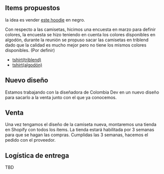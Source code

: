 ## Items propuestos ## 
la idea es vender [este hoodie](https://www.realthread.com/products/independent-trading-co-afx4000-mens-pullover-hooded-sweatshirt?color=black) en negro.

Con respecto a las camisetas, hicimos una encuesta en marzo para definir colores, la encuesta se hizo teniendo en cuenta los colores disponibles en algodón, durante la reunión se propuso sacar las camisetas en triblend dado que la calidad es mucho mejor pero no tiene los mismos colores disponibles. (Por definir)

* [tshirt(triblend)](https://www.realthread.com/products/next-level-apparel-6010-mens-tri-blend-crew?color=vintage-black)
* [tshirt(algodón)](https://www.realthread.com/products/next-level-apparel-3600-premium-fitted-short-sleeve-crew?color=midnight-navy)

## Nuevo diseño ##
Estamos trabajando con la diseñadora de Colombia Dev en un nuevo diseño para sacarlo a la venta junto con el que ya conocemos.

## Venta ##
Una vez tengamos el diseño de la camiseta nueva, montaremos una tienda en Shopify con todos los ítems. La tienda estará habilitada por 3 semanas para que se hagan las compras. Cumplidas las 3 semanas, hacemos el pedido con el proveedor. 

## Logística de entrega ##
TBD

